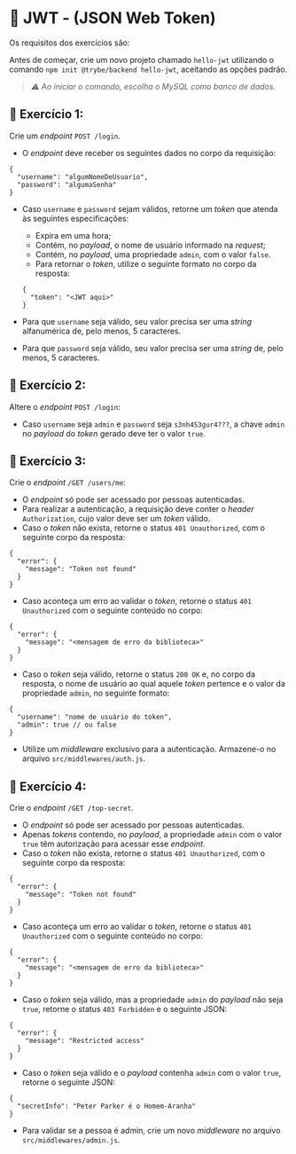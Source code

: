 # :pencil: JWT - (JSON Web Token)



Os requisitos dos exercícios são:

Antes de começar, crie um novo projeto chamado `hello-jwt` utilizando o comando `npm init @trybe/backend hello-jwt`, aceitando as opções padrão.

> _⚠️ Ao iniciar o comando, escolha o MySQL como banco de dados._

## 🚀 Exercício 1:

Crie um _endpoint_ `POST /login`.

- O _endpoint_ deve receber os seguintes dados no corpo da requisição:

```
{
  "username": "algumNomeDeUsuario",
  "password": "algumaSenha"
}
```

- Caso `username` e `password` sejam válidos, retorne um _token_ que atenda às seguintes especificações:
    - Expira em uma hora;
    - Contém, no _payload_, o nome de usuário informado na _request_;
    - Contém, no _payload_, uma propriedade `admin`, com o valor `false`.
    - Para retornar o _token_, utilize o seguinte formato no corpo da resposta:

    ```
    {
      "token": "<JWT aqui>"
    }
    ```

- Para que `username` seja válido, seu valor precisa ser uma _string_ alfanumérica de, pelo menos, 5 caracteres.
- Para que `password` seja válido, seu valor precisa ser uma _string_ de, pelo menos, 5 caracteres.

## 🚀 Exercício 2:

Altere o _endpoint_ `POST /login`:

- Caso `username` seja `admin` e `password` seja `s3nh4S3gur4???`, a chave `admin` no _payload_ do _token_ gerado deve ter o valor `true`.

## 🚀 Exercício 3:

Crie o _endpoint_ `/GET /users/me`:

- O _endpoint_ só pode ser acessado por pessoas autenticadas.
- Para realizar a autenticação, a requisição deve conter o _header_ `Authorization`, cujo valor deve ser um _token_ válido.
- Caso o _token_ não exista, retorne o status `401 Unauthorized`, com o seguinte corpo da resposta:

```
{
  "error": {
    "message": "Token not found"
  }
}
```

- Caso aconteça um erro ao validar o _token_, retorne o status `401 Unauthorized` com o seguinte conteúdo no corpo:

```
{
  "error": {
    "message": "<mensagem de erro da biblioteca>"
  }
}
```

- Caso o _token_ seja válido, retorne o status `200 OK` e, no corpo da resposta, o nome de usuário ao qual aquele _token_ pertence e o valor da propriedade `admin`, no seguinte formato:

```
{
  "username": "nome de usuário do token",
  "admin": true // ou false
}
```

- Utilize um _middleware_ exclusivo para a autenticação. Armazene-o no arquivo `src/middlewares/auth.js`.

## 🚀 Exercício 4:

Crie o _endpoint_ `/GET /top-secret`.

- O _endpoint_ só pode ser acessado por pessoas autenticadas.
- Apenas _tokens_ contendo, no _payload_, a propriedade `admin` com o valor `true` têm autorização para acessar esse _endpoint_.
- Caso o _token_ não exista, retorne o status `401 Unauthorized`, com o seguinte corpo da resposta:

```
{
  "error": {
    "message": "Token not found"
  }
}
```

- Caso aconteça um erro ao validar o _token_, retorne o status `401 Unauthorized` com o seguinte conteúdo no corpo:

```
{
  "error": {
    "message": "<mensagem de erro da biblioteca>"
  }
}
```

- Caso o _token_ seja válido, mas a propriedade `admin` do _payload_ não seja `true`, retorne o status `403 Forbidden` e o seguinte JSON:

```
{
  "error": {
    "message": "Restricted access"
  }
}
```

- Caso o _token_ seja válido e o _payload_ contenha `admin` com o valor `true`, retorne o seguinte JSON:

```
{
  "secretInfo": "Peter Parker é o Homem-Aranha"
}
```

- Para validar se a pessoa é admin, crie um novo _middleware_ no arquivo `src/middlewares/admin.js`.